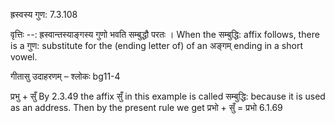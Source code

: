 

 ह्रस्वस्य गुण: 7.3.108 


वृत्तिः --: ह्रस्वान्तस्याङ्गस्य गुणो भवति सम्बुद्धौ परतः । When the सम्बुद्धि: affix follows, there is a गुण: substitute for the (ending letter of) of an अङ्गम् ending in a short vowel. 


गीतासु उदाहरणम् – श्लोकः bg11-4 


प्रभु + सुँ By 2.3.49 the affix सुँ in this example is called सम्बुद्धि: because it is used as an address. Then by the present rule we get प्रभो + सुँ = प्रभो 6.1.69 


